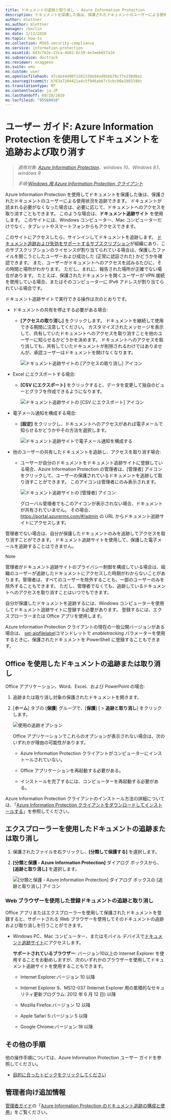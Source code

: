 ```yaml
---
title: ドキュメントの追跡と取り消し - Azure Information Protection
description: ドキュメントを保護した後は、保護されたドキュメントのユーザーによる使用状況を追跡できます。 ドキュメントが読まれる必要がなくなった場合は、必要に応じて、これらのドキュメントへのアクセスを取り消すこともできます。
author: mlottner
ms.author: mlottner
manager: rkarlin
ms.date: 1/13/2020
ms.topic: how-to
ms.collection: M365-security-compliance
ms.service: information-protection
ms.assetid: 643c762e-23ca-4b02-bc39-4e3eeb657a1d
ms.subservice: doctrack
ms.reviewer: esaggese
ms.suite: ems
ms.custom: user
ms.openlocfilehash: 47cde44d90f1281338e94ad8bbb78cf7e230d0a1
ms.sourcegitcommit: b763a7204421a4c5f946abb7c5cbc06e2883199c
ms.translationtype: MT
ms.contentlocale: ja-JP
ms.lasthandoff: 09/28/2020
ms.locfileid: "95569910"
---
```

# <a name="user-guide-track-and-revoke-your-documents-when-you-use-azure-information-protection"></a>ユーザー ガイド: Azure Information Protection を使用してドキュメントを追跡および取り消す

>*適用対象: [Azure Information Protection](https://azure.microsoft.com/pricing/details/information-protection)、windows 10、Windows 8.1、windows 8*
>
> *手順:[Windows 用 Azure Information Protection クライアント](../faqs.md#whats-the-difference-between-the-azure-information-protection-classic-and-unified-labeling-clients)*

Azure Information Protection を使用してドキュメントを保護した後は、保護されたドキュメントのユーザーによる使用状況を追跡できます。 ドキュメントが読まれる必要がなくなった場合は、必要に応じて、ドキュメントへのアクセスを取り消すこともできます。 このような場合は、**ドキュメント追跡サイト** を使用します。 このサイトには、Windows コンピューター、Mac コンピューターだけでなく、タブレットやスマートフォンからもアクセスできます。

このサイトにアクセスしたら、サインインしてドキュメントを追跡します。 [ドキュメント追跡および失効をサポートするサブスクリプション](https://www.microsoft.com/cloud-platform/azure-information-protection-features)が組織にあり、このサブスクリプションのライセンスが割り当てられている場合は、保護したファイルを開こうとしたユーザーおよび成功した (正常に認証された) かどうかを確認できます。 また、ユーザーがドキュメントへのアクセスを試みるたびに、その時間と場所がわかります。 ただし、まれに、報告された場所が正確でない場合があります。 たとえば、保護されたドキュメントを開くユーザーが VPN 接続を使用している場合、またはそのコンピューターに IPv6 アドレスが割り当てられている場合です。

ドキュメント追跡サイトで実行できる操作は次のとおりです。

- ドキュメントの共有を停止する必要がある場合: 
    
    - **[アクセスの取り消し]** をクリックします。 ドキュメントを継続して使用できる期間に注意してください。 カスタマイズされたメッセージを表示して、共有していたドキュメントへのアクセスを取り消すことを他のユーザーに知らせるかどうかを決めます。 ドキュメントへのアクセスを取り消しても、共有していたドキュメントが削除されるわけではありませんが、承認ユーザーはドキュメントを開けなくなります。
        
        ![ドキュメント追跡サイトの [アクセスの取り消し] アイコン](../media/tracking-site-revoke-access-icon.png)
        
- Excel にエクスポートする場合: 
    
    - **[CSV にエクスポート]** をクリックすると、データを変更して独自のビューとグラフを作成できるようになります。
         
        ![ドキュメント追跡サイトの [CSV にエクスポート] アイコン](../media/tracking-site-export-icon.png)
         
- 電子メール通知を構成する場合: 
     
    - **[設定]** をクリックし、ドキュメントへのアクセスがあれば電子メールで知らせるかどうかやその方法を選択します。
        
        ![ドキュメント追跡サイトで電子メール通知を構成する](../media/tracking-site-settings-email.png)

- 他のユーザーの共有したドキュメントを追跡し、アクセスを取り消す場合:
    
    - ユーザーが自分のドキュメントをドキュメント追跡サイトに登録している場合、Azure Information Protection の管理者は、[管理者] アイコンをクリックして、ユーザーの保護されているドキュメントを追跡して取り消すことができます。 このアイコンは管理者にのみ表示されます。
        
        ![ドキュメント追跡サイトの [管理者] アイコン](../media/tracking-site-admin-icon.png)
        
        グローバル管理者でもこのアイコンが表示されない場合、ドキュメントが共有されていません。 その場合、https://portal.azurerms.com/#/admin の URL からドキュメント追跡サイトにアクセスします。

管理者でない場合は、自分が保護したドキュメントのみを追跡してアクセスを取り消すことができます。 ドキュメント追跡サイトを使用して、保護した電子メールを追跡することはできません。

> [!NOTE] 
> 管理者がドキュメント追跡サイトのプライバシー制御を構成している場合は、組織のユーザーが追跡したドキュメントにアクセスした時期がわからないことがあります。管理者は、すべてのユーザーを除外することも、一部のユーザーのみを除外することもできます。 ただし、管理者でなくても、追跡しているドキュメントへのアクセスを取り消すことはいつでもできます。

自分が保護したドキュメントを追跡するには、Windows コンピューターを使用してドキュメント追跡サイトに登録する必要があります。 登録するには、エクスプローラーまたは Office アプリを使用します。

Azure Information Protection クライアントの現在の一般公開バージョンがある場合は、 [set-aipfilelabel](/powershell/azureinformationprotection/vlatest/set-aipfilelabel)コマンドレットで *enabletracking* パラメーターを使用するときに、保護されたドキュメントを PowerShell に登録することもできます。

## <a name="using-office-to-track-or-revoke-the-document"></a>Office を使用したドキュメントの追跡または取り消し

Office アプリケーション、Word、Excel、および PowerPoint の場合: 

1. 追跡または取り消し対象の保護されたドキュメントを開きます。

2. [**ホーム**] タブの [**保護**] グループで、[**保護**] [  >  **追跡と取り消し**] をクリックします。

    ![使用の追跡オプション](../media/track-usage-callout.png)
    
    Office アプリケーションでこれらのオプションが表示されない場合は、次のいずれかが理由の可能性があります。
    
    - Azure Information Protection クライアントがコンピューターにインストールされていない。
    
    - Office アプリケーションを再起動する必要がある。
    
    - インストールを完了するには、コンピューターを再起動する必要がある。
    
Azure Information Protection クライアントのインストール方法の詳細については、「[Azure Information Protection クライアントをダウンロードしてインストールする](install-client-app.md)」を参照してください。

## <a name="using-file-explorer-to-track-or-revoke-the-document"></a>エクスプローラーを使用したドキュメントの追跡または取り消し

1. 保護されたファイルを右クリックし、**[分類して保護する]** を選択します。

2. **[分類と保護 - Azure Information Protection]** ダイアログ ボックスから、**[追跡と取り消し]** を選択します。

    ![[分類と保護 - Azure Information Protection] ダイアログ ボックスの [追跡と取り消し] アイコン](../media/track-and-revoke.png)


### <a name="using-a-web-browser-to-track-and-revoke-documents-that-you-have-registered"></a>Web ブラウザーを使用した登録ドキュメントの追跡と取り消し

Office アプリまたはエクスプローラーを使用して保護されたドキュメントを登録すると、サポートされる Web ブラウザーを使用してそのドキュメントの追跡および取り消しを行うことができます。

- Windows PC、Mac コンピューター、またはモバイル デバイスで[ドキュメント追跡サイト](https://go.microsoft.com/fwlink/?LinkId=529562)にアクセスします。

    **サポートされているブラウザー**: バージョン10以上の Internet Explorer を使用することをお勧めしますが、次のいずれかのブラウザーを使用してドキュメント追跡サイトを使用することもできます。

    - Internet Explorer:バージョン 10 以降

    - Internet Explorer 9、MS12-037 (Internet Explorer 用の累積的なセキュリティ更新プログラム: 2012 年 6 月 12 日) 以降

    - Mozilla Firefox:バージョン 12 以降

    - Apple Safari 5:バージョン 5 以降

    - Google Chrome:バージョン 18 以降


## <a name="other-instructions"></a>その他の手順
他の操作手順については、Azure Information Protection ユーザー ガイドを参照してください。

- [目的に合ったトピックをクリックしてください](client-user-guide.md#what-do-you-want-to-do)

## <a name="additional-information-for-administrators"></a>管理者向け追加情報    
[管理者ガイド](client-admin-guide.md)の「[Azure Information Protection のドキュメント追跡の構成と使用](client-admin-guide-document-tracking.md)」をご覧ください。
